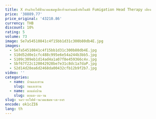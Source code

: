 ```yaml
---
title: X อัจฉริยะไฟฟ้านวดแชมพูเตียงร้านทําผมน้ําอัตโนมัติ Fumigation Head Therapy เตียง
price: '38889.77'
price_original: '43210.86'
currency: THB
discount: 10%
rating: 5
volume: 73
image: Se7a54510841c4f15bb1d31c300b80db4E.jpg
images:
  - Se7a54510841c4f15bb1d31c300b80db4E.jpg
  - S10d52d0e1cfc488c995e6e54a244b3bb5.jpg
  - S109c309eb1d14ad4a1a07f8e459366c4v.jpg
  - Sbf67f22c120042928be7e31c8dc1a7daP.jpg
  - S2d14d28ea6d2468da00432cfb12b9f2b7.jpg
video: ''
categories:
  - name: บ้านและสวน
    slug: านและสวน
  - name: ตกแต่งบ้าน
    slug: ตกแต-งบ-าน
slug: จฉร-ยะไฟฟ-านวดแชมพ-เต-ยงร
encode: ok1cZI6
lang: th
---
```

  